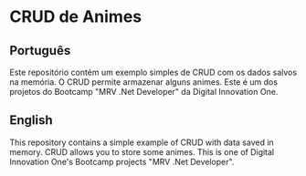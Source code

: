 # CRUD de Animes

## Português
Este repositório contém um exemplo simples de CRUD com os dados salvos na memória. O CRUD permite armazenar alguns animes. Este é um dos projetos do Bootcamp "MRV .Net Developer" da Digital Innovation One. 

## English
This repository contains a simple example of CRUD with data saved in memory. CRUD allows you to store some animes. This is one of Digital Innovation One's Bootcamp projects "MRV .Net Developer".